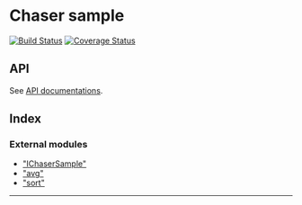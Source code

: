 
Chaser sample
=============

[![Build Status](https://travis-ci.com/mhf-ir/chasersample.svg?branch=master)](https://travis-ci.com/mhf-ir/chasersample) [![Coverage Status](https://coveralls.io/repos/github/mhf-ir/chasersample/badge.svg?branch=master)](https://coveralls.io/github/mhf-ir/chasersample?branch=master)

API
---

See [API documentations](https://github.com/mhf-ir/chasersample/blob/master/docs/README.md).

## Index

### External modules

* ["IChaserSample"](modules/_ichasersample_.md)
* ["avg"](modules/_avg_.md)
* ["sort"](modules/_sort_.md)

---

